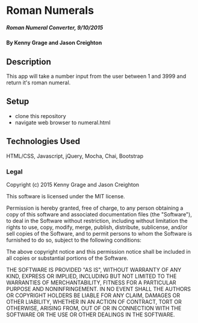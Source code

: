# Roman Numerals

##### Roman Numeral Converter, 9/10/2015

#### By Kenny Grage and Jason Creighton

## Description

This app will take a number input from the user between 1 and 3999 and return it's roman numeral.

## Setup

- clone this repository
- navigate web browser to numeral.html


## Technologies Used

HTML/CSS, Javascript, jQuery, Mocha, Chai, Bootstrap

### Legal


Copyright (c) 2015 Kenny Grage and Jason Creighton

This software is licensed under the MIT license.

Permission is hereby granted, free of charge, to any person obtaining a copy
of this software and associated documentation files (the "Software"), to deal
in the Software without restriction, including without limitation the rights
to use, copy, modify, merge, publish, distribute, sublicense, and/or sell
copies of the Software, and to permit persons to whom the Software is
furnished to do so, subject to the following conditions:

The above copyright notice and this permission notice shall be included in
all copies or substantial portions of the Software.

THE SOFTWARE IS PROVIDED "AS IS", WITHOUT WARRANTY OF ANY KIND, EXPRESS OR
IMPLIED, INCLUDING BUT NOT LIMITED TO THE WARRANTIES OF MERCHANTABILITY,
FITNESS FOR A PARTICULAR PURPOSE AND NONINFRINGEMENT. IN NO EVENT SHALL THE
AUTHORS OR COPYRIGHT HOLDERS BE LIABLE FOR ANY CLAIM, DAMAGES OR OTHER
LIABILITY, WHETHER IN AN ACTION OF CONTRACT, TORT OR OTHERWISE, ARISING FROM,
OUT OF OR IN CONNECTION WITH THE SOFTWARE OR THE USE OR OTHER DEALINGS IN
THE SOFTWARE.
